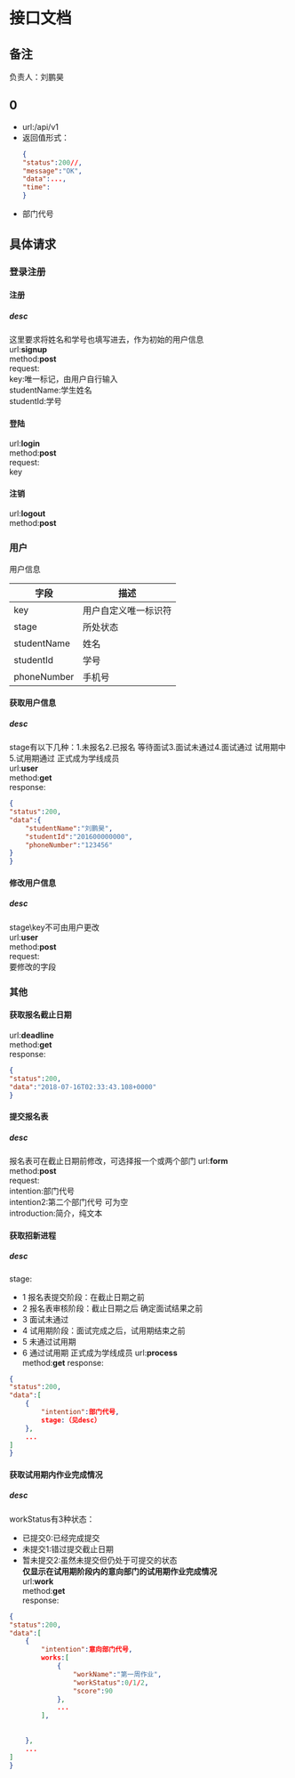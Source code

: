 # 接口文档
## 备注
负责人：刘鹏昊

## 0
* url:/api/v1
* 返回值形式：
  ```json
  {
  "status":200//,
  "message":"OK",
  "data":...,
  "time":
  }
  ```
* 部门代号
  

## 具体请求

### 登录注册

#### 注册
##### desc
这里要求将姓名和学号也填写进去，作为初始的用户信息  
url:**signup**  
method:**post**  
request:  
key:唯一标记，由用户自行输入  
studentName:学生姓名  
studentId:学号

#### 登陆
url:**login**  
method:**post**  
request:   
key
 
#### 注销
url:**logout**  
method:**post** 

### 用户
用户信息  

| 字段 | 描述 |
| ------ | ------ |
| key | 用户自定义唯一标识符 |
| stage | 所处状态 |
| studentName | 姓名 |
| studentId | 学号 |
| phoneNumber | 手机号 |

#### 获取用户信息
##### desc
stage有以下几种：1.未报名2.已报名 等待面试3.面试未通过4.面试通过 试用期中5.试用期通过 正式成为学线成员  
url:**user**  
method:**get**  
response:  
```json
{
"status":200,
"data":{
    "studentName":"刘鹏昊",
    "studentId":"201600000000",
    "phoneNumber":"123456"
}
} 
```

#### 修改用户信息
##### desc
stage\key不可由用户更改  
url:**user**  
method:**post**  
request:  
要修改的字段

### 其他

#### 获取报名截止日期
url:**deadline**  
method:**get**  
response:  
```json
{
"status":200,
"data":"2018-07-16T02:33:43.108+0000"
}
```

#### 提交报名表
##### desc
报名表可在截止日期前修改，可选择报一个或两个部门
url:**form**  
method:**post**  
request:  
intention:部门代号  
intention2:第二个部门代号 可为空  
introduction:简介，纯文本

#### 获取招新进程
##### desc
stage:  
* 1 报名表提交阶段：在截止日期之前 
* 2 报名表审核阶段：截止日期之后 确定面试结果之前
* 3 面试未通过
* 4 试用期阶段：面试完成之后，试用期结束之前
* 5 未通过试用期
* 6 通过试用期 正式成为学线成员
url:**process**  
method:**get**
response:  
 ```json
 {
 "status":200,
 "data":[
     {
         "intention":部门代号,
         stage:（见desc）
     },
     ...
 ]
 }
 ``` 


#### 获取试用期内作业完成情况
##### desc
workStatus有3种状态：  
* 已提交0:已经完成提交
* 未提交1:错过提交截止日期
* 暂未提交2:虽然未提交但仍处于可提交的状态  
**仅显示在试用期阶段内的意向部门的试用期作业完成情况**  
url:**work**  
method:**get**  
response:  
```json
{
"status":200,
"data":[
    {
        "intention":意向部门代号,
        works:[
            {
                "workName":"第一周作业",
                "workStatus":0/1/2,
                "score":90
            },
            ...
        ],
        
        
    },
    ...
]
}
```
